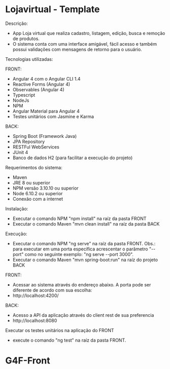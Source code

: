 # Lojavirtual - Template

Descrição:
- App Loja virtual que realiza cadastro, listagem, edição, busca e remoção de produtos.
- O sistema conta com uma interface amigável, fácil acesso e também possui validações com mensagens de retorno para o usuário.

Tecnologias utilizadas:

FRONT:
- Angular 4 com o Angular CLI 1.4
- Reactive Forms (Angular 4)
- Observables (Angular 4)
- Typescript
- NodeJs
- NPM
- Angular Material para Angular 4
- Testes unitários com Jasmine e Karma

BACK:
- Spring Boot (Framework Java)
- JPA Repository
- RESTFul WebServices
- JUnit 4
- Banco de dados H2 (para facilitar a execução do projeto)

Requerimentos do sistema:
- Maven
- JRE 8 ou superior
- NPM versão 3.10.10 ou superior
- Node 6.10.2 ou superior
- Conexão com a internet

Instalação:
- Executar o comando NPM "npm install" na raíz da pasta FRONT 
- Executar o comando Maven "mvn clean install" na raíz da pasta BACK 

Execução:
- Executar o comando NPM "ng serve" na raíz da pasta FRONT.
 Obs.: para executar em uma porta específica acrescentar o parâmetro "--port" como no seguinte exemplo: "ng serve --port 3000".
- Executar o comando Maven "mvn spring-boot:run" na raíz do projeto BACK

FRONT:
- Acessar ao sistema através do endereço abaixo. A porta pode ser diferente de acordo com sua escolha:
- http://localhost:4200/

BACK:
- Acesso a API da aplicação através do client rest de sua preferencia
- http://localhost:8080

Executar os testes unitários na aplicação do FRONT
- execute o comando "ng test" na raíz da pasta FRONT.
# G4F-Front
